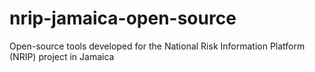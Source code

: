 # nrip-jamaica-open-source
Open-source tools developed for the National Risk Information Platform (NRIP) project in Jamaica
